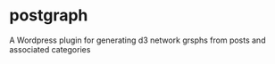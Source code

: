 # postgraph
A Wordpress plugin for generating d3 network grsphs from posts and associated categories
